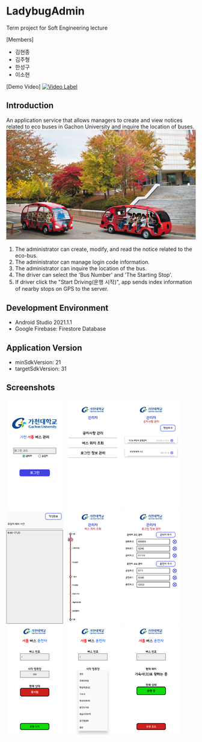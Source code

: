 # LadybugAdmin
Term project for Soft Engineering lecture

[Members]
- 김현종
- 김주형
- 한성구
- 이소현

[Demo Video]
[![Video Label](http://img.youtube.com/vi/jtnqvbwanOg/0.jpg)](https://youtu.be/jtnqvbwanOg)

## Introduction
An application service that allows managers to create and view notices related to eco buses in Gachon University and inquire the location of buses.
<img src="/screenshots/ladybug_bus.jpg">
1. The administrator can create, modify, and read the notice related to the eco-bus.
2. The administrator can manage login code information.
3. The administrator can inquire the location of the bus.
4. The driver can select the 'Bus Number' and 'The Starting Stop'.
5. If driver click the "Start Driving(운행 시작)", app sends index information of nearby stops on GPS to the server.

## Development Environment
- Android Studio 2021.1.1
- Google Firebase: Firestore Database

## Application Version
- minSdkVersion: 21
- targetSdkVersion: 31

## Screenshots
<img src="/screenshots/screenshot1.png" width=30% height="30%" title="Login Screen"/>
<img src="/screenshots/screenshot2.png" width=30% height="30%" title="Admin Main Screen"/>
<img src="/screenshots/screenshot3.png" width=30% height="30%" title="Notice Screen"/>
<img src="/screenshots/screenshot4.png" width=30% height="30%" title="Modify Notice Screen"/>
<img src="/screenshots/screenshot5.png" width=30% height="30%" title="Bus Location Screen"/>
<img src="/screenshots/screenshot6.png" width=30% height="30%" title="Code Info Manage Screen"/>
<img src="/screenshots/screenshot7.png" width=30% height="30%" title="Driver Screen"/>
<img src="/screenshots/screenshot8.png" width=30% height="30%" title="Destination Selection Screen"/>
<img src="/screenshots/screenshot9.png" width=30% height="30%" title="After Departure Screen"/>
